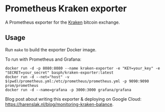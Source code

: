 # Prometheus Kraken exporter

A Prometheus exporter for the [Kraken](https://www.kraken.com) bitcoin exchange.

## Usage
Run `make` to build the exporter Docker image.

To run with Prometheus and Grafana:
```
docker run -d -p 8080:8080 --name kraken-exporter -e "KEY=your_key" -e "SECRET=your_secret" basph/kraken-exporter:latest
docker run -d --net="host" -v $(pwd)/prometheus.yml:/etc/prometheus/prometheus.yml -p 9090:9090 prom/prometheus
docker run -d --name=grafana -p 3000:3000 grafana/grafana
```

Blog post about writing this exporter & deploying on Google Cloud: https://harenslak.nl/blog/monitoring-kraken-balance.
